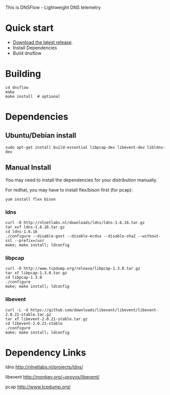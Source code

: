 This is DNSFlow - 
Lightweight DNS telemetry

# Quick start
 * [Download the latest release](https://github.com/deepfield/dnsflow/archive/master.tar.gz).
 * Install Dependencies
 * Build dnsflow

# Building
```
cd dnsflow
make
make install  # optional
```

# Dependencies

## Ubuntu/Debian install
```
sudo apt-get install build-essential libpcap-dev libevent-dev libldns-dev
```

## Manual Install
You may need to install the dependencies for your distribution manually.

For redhat, you may have to install flex/bison first (for pcap):
```
yum install flex bison
```

### ldns

```
curl -O http://nlnetlabs.nl/downloads/ldns/ldns-1.6.16.tar.gz
tar xvf ldns-1.6.16.tar.gz
cd ldns-1.6.16
./configure --disable-gost --disable-ecdsa --disable-sha2 --without-ssl --prefix=/usr
make; make install; ldconfig
```

### libpcap

```
curl -O http://www.tcpdump.org/release/libpcap-1.3.0.tar.gz
tar xf libpcap-1.3.0.tar.gz
cd libpcap-1.3.0
./configure
make; make install; ldconfig
```

### libevent
```
curl -L -O https://github.com/downloads/libevent/libevent/libevent-2.0.21-stable.tar.gz
tar xf libevent-2.0.21-stable.tar.gz
cd libevent-2.0.21-stable
./configure
make; make install; ldconfig
```

# Dependency Links

ldns
http://nlnetlabs.nl/projects/ldns/

libevent
http://monkey.org/~provos/libevent/

pcap
http://www.tcpdump.org/


